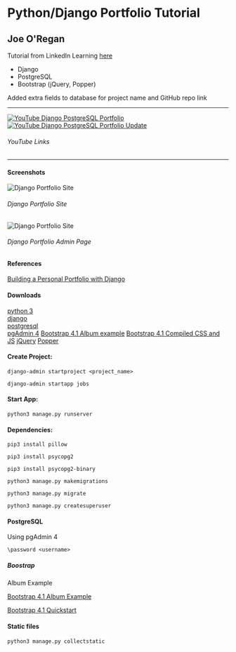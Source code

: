 # Python/Django Portfolio Tutorial

## Joe O'Regan

Tutorial from LinkedIn Learning [here](https://www.linkedin.com/learning/building-a-personal-portfolio-with-django/)

- Django
- PostgreSQL
- Bootstrap (jQuery, Popper)

Added extra fields to database for project name and GitHub repo link

---

[![YouTube Django PostgreSQL Portfolio](https://img.youtube.com/vi/9lGoAAfoc3k/default.jpg)](https://youtu.be/9lGoAAfoc3k)
[![YouTube Django PostgreSQL Portfolio Update](https://img.youtube.com/vi/MN3ClQzpw_k/default.jpg)](https://youtu.be/MN3ClQzpw_k)

###### YouTube Links

---

#### Screenshots

![Django Portfolio Site](https://raw.githubusercontent.com/joeaoregan/portfolio-django-py/master/images/screenshot_site.jpg "Django Portfolio Site")

###### Django Portfolio Site

![Django Portfolio Site](https://raw.githubusercontent.com/joeaoregan/portfolio-django-py/master/images/screenshot_admin.jpg "Django Portfolio Admin Page")

###### Django Portfolio Admin Page

#### References

[Building a Personal Portfolio with Django](https://www.linkedin.com/learning/building-a-personal-portfolio-with-django/)

#### Downloads

[python 3](https://www.python.org/downloads/)  
[django](https://www.djangoproject.com/download/)  
[postgresql](https://www.postgresql.org/download/)  
[pgAdmin 4](https://www.pgadmin.org/download/)
[Bootstrap 4.1 Album example](https://getbootstrap.com/docs/4.1/examples/album/)
[Bootstrap 4.1 Compiled CSS and JS](https://getbootstrap.com/docs/4.1/getting-started/download/)
[jQuery](https://jquery.com/download/)
[Popper](https://unpkg.com/popper.js@1.16.1/dist/umd/popper.min.js)

#### Create Project:

```console
django-admin startproject <project_name>
```

```console
django-admin startapp jobs
```

#### Start App:

```console
python3 manage.py runserver
```

#### Dependencies:

```console
pip3 install pillow
```

```console
pip3 install psycopg2
```

```console
pip3 install psycopg2-binary
```

```console
python3 manage.py makemigrations
```

```console
python3 manage.py migrate
```

```console
python3 manage.py createsuperuser
```

#### PostgreSQL

Using pgAdmin 4

```console
\password <username>
```

##### Boostrap

Album Example

[Bootstrap 4.1 Album Example](https://getbootstrap.com/docs/4.1/examples/album/)

[Bootstrap 4.1 Quickstart](https://getbootstrap.com/docs/4.1/getting-started/introduction/)

#### Static files

```console
python3 manage.py collectstatic
```
